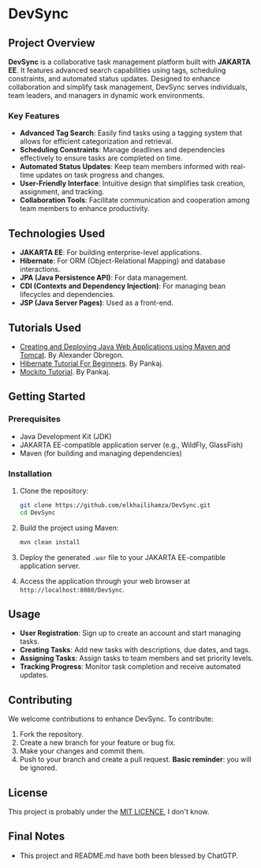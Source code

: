 # DevSync

## Project Overview

**DevSync** is a collaborative task management platform built with **JAKARTA EE**. It features advanced search capabilities using tags, scheduling constraints, and automated status updates. Designed to enhance collaboration and simplify task management, DevSync serves individuals, team leaders, and managers in dynamic work environments.

### Key Features

- **Advanced Tag Search**: Easily find tasks using a tagging system that allows for efficient categorization and retrieval.
- **Scheduling Constraints**: Manage deadlines and dependencies effectively to ensure tasks are completed on time.
- **Automated Status Updates**: Keep team members informed with real-time updates on task progress and changes.
- **User-Friendly Interface**: Intuitive design that simplifies task creation, assignment, and tracking.
- **Collaboration Tools**: Facilitate communication and cooperation among team members to enhance productivity.

## Technologies Used

- **JAKARTA EE**: For building enterprise-level applications.
- **Hibernate**: For ORM (Object-Relational Mapping) and database interactions.
- **JPA (Java Persistence API)**: For data management.
- **CDI (Contexts and Dependency Injection)**: For managing bean lifecycles and dependencies.
- **JSP (Java Server Pages)**: Used as a front-end.

## Tutorials Used

- [Creating and Deploying Java Web Applications using Maven and Tomcat](https://medium.com/@AlexanderObregon/creating-and-deploying-java-web-applications-using-maven-and-tomcat-d5cb9a81824a). By Alexander Obregon.
- [Hibernate Tutorial For Beginners](https://www.digitalocean.com/community/tutorials/hibernate-tutorial-for-beginners). By Pankaj.
- [Mockito Tutorial](https://www.digitalocean.com/community/tutorials/mockito-tutorial). By Pankaj.

## Getting Started

### Prerequisites

- Java Development Kit (JDK)
- JAKARTA EE-compatible application server (e.g., WildFly, GlassFish)
- Maven (for building and managing dependencies)

### Installation

1. Clone the repository:
   ```bash
   git clone https://github.com/elkhailihamza/DevSync.git
   cd DevSync

2. Build the project using Maven:
   ```bash
   mvn clean install
   
3. Deploy the generated `.war` file to your JAKARTA EE-compatible application server.

4. Access the application through your web browser at `http://localhost:8080/DevSync`.

## Usage

- **User Registration**: Sign up to create an account and start managing tasks.
- **Creating Tasks**: Add new tasks with descriptions, due dates, and tags.
- **Assigning Tasks**: Assign tasks to team members and set priority levels.
- **Tracking Progress**: Monitor task completion and receive automated updates.

## Contributing

We welcome contributions to enhance DevSync. To contribute:

1. Fork the repository.
2. Create a new branch for your feature or bug fix.
3. Make your changes and commit them.
4. Push to your branch and create a pull request.
**Basic reminder**: you will be ignored.

## License

This project is probably under the [MIT LICENCE](https://www.youtube.com/watch?v=iik25wqIuFo), I don't know.

## Final Notes

- This project and README.md have both been blessed by ChatGTP.
